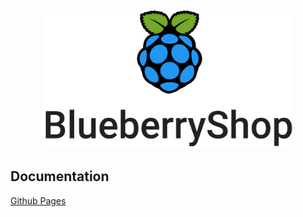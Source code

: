 
<div style="text-align:center; margin-top: 50px">
    <img src="./Client/static/images/githubBlueberry.svg" alt="BlueberryShop Logo" width="400px" >
</div>

## Documentation

[Github Pages](https://bessejrani.github.io/BlueberryShop/)
